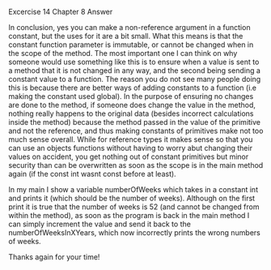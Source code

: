 Excercise 14 Chapter 8 Answer

In conclusion, yes you can make a non-reference argument in a function constant, but the uses for it are a bit small. What this means is that the constant function parameter is immutable, or cannot be changed when in the scope of the method. The most important one I can think on why someone would use something like this is to ensure when a value is sent to a method that it is not changed in any way, and the second being sending a constant value to a function. The reason you do not see many people doing this is because there are better ways of adding constants to a function (i.e making the constant used global). In the purpose of ensuring no changes are done to the method, if someone does change the value in the method, nothing really happens to the original data (besides incorrect calculations inside the method) because the method passed in the value of the primitive and not the reference, and thus making constants of primitives make not too much sense overall. While for reference types it makes sense so that you can use an objects functions without having to worry abut changing their values on accident, you get nothing out of constant primitives but minor security than can be overwritten as soon as the scope is in the main method again (if the const int wasnt const before at least).

In my main I show a variable numberOfWeeks which takes in a constant int and prints it (which should be the number of weeks). Although on the first print it is true that the number of weeks is 52 (and cannot be changed from within the method), as soon as the program is back in the main method I can simply increment the value and send it back to the numberOfWeeksInXYears, which now incorrectly prints the wrong numbers of weeks.

Thanks again for your time! 